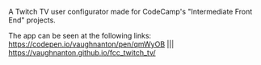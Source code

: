 A Twitch TV user configurator made for CodeCamp's "Intermediate Front End" projects.

The app can be seen at the following links: https://codepen.io/vaughnanton/pen/qmWyOB ||| https://vaughnanton.github.io/fcc_twitch_tv/
